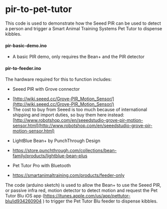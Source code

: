 # pir-to-pet-tutor
This code is used to demonstrate how the Seeed PIR can be used to detect a person and trigger a Smart Animal Training Systems Pet Tutor to dispense kibbles.

#### pir-basic-demo.ino
* A basic PIR demo, only requires the Bean+ and the PIR detector

#### pir-to-feeder.ino

The hardware required for this to function includes:

+ Seeed PIR with Grove connector

* [http://wiki.seeed.cc/Grove-PIR_Motion_Sensor/](http://wiki.seeed.cc/Grove-PIR_Motion_Sensor/)
* The cost to buy from Seeed is too much because of international shipping and import duties, so buy them here instead: [http://www.robotshop.com/en/seeedstudio-grove-pir-motion-sensor.html](http://www.robotshop.com/en/seeedstudio-grove-pir-motion-sensor.html) 

+ LightBlue Bean+ by PunchThrough Design
* https://store.punchthrough.com/collections/bean-family/products/lightblue-bean-plus

+ Pet Tutor Pro with Bluetooth

* https://smartanimaltraining.com/products/feeder-only

The code (arduino sketch) is used to allow the Bean+ to use the Seeed PIR, or passive infra red, motion detector to detect motion and request the Pet Tutor Blu iOS app (https://itunes.apple.com/us/app/pettutor-blu/id934260904 ) to trigger the Pet Tutor Blu feeder to dispense kibbles.

